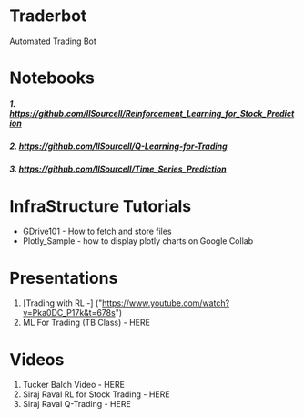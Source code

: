 # Traderbot
Automated Trading Bot

# Notebooks
#####  1.  https://github.com/llSourcell/Reinforcement_Learning_for_Stock_Prediction
#####  2.  https://github.com/llSourcell/Q-Learning-for-Trading
#####  3.  https://github.com/llSourcell/Time_Series_Prediction 

# InfraStructure Tutorials
- GDrive101 - How to fetch and store files
- Plotly_Sample - how to display plotly charts on Google Collab

# Presentations
1. [Trading with  RL -] ("https://www.youtube.com/watch?v=Pka0DC_P17k&t=678s")
2. ML For Trading (TB Class) - HERE

# Videos
1. Tucker Balch Video  - HERE
2. Siraj Raval  RL for Stock Trading - HERE
3. Siraj Raval Q-Trading - HERE 

